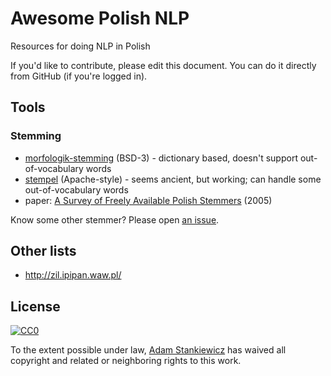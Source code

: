 # Awesome Polish NLP

Resources for doing NLP in Polish

If you'd like to contribute, please edit this document. You can do it directly from GitHub (if you're logged in).

## Tools

### Stemming

- [morfologik-stemming](https://github.com/morfologik/morfologik-stemming) (BSD-3) - dictionary based, doesn't support out-of-vocabulary words
- [stempel](http://www.getopt.org/stempel/) (Apache-style) - seems ancient, but working; can handle some out-of-vocabulary words
- paper: [A Survey of Freely Available Polish Stemmers](http://www.cs.put.poznan.pl/dweiss/site/publications/download/ltc_092_weiss_2.pdf) (2005)

Know some other stemmer? Please open [an issue](https://github.com/sheerun/awesome-polish-nlp/issues).

## Other lists

- http://zil.ipipan.waw.pl/

## License

[![CC0](http://mirrors.creativecommons.org/presskit/buttons/88x31/svg/cc-zero.svg)](https://creativecommons.org/publicdomain/zero/1.0/)

To the extent possible under law, [Adam Stankiewicz](https://sheerun.net) has waived all copyright and related or neighboring rights to this work.
